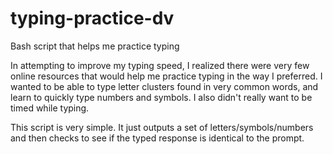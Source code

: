 # typing-practice-dv

Bash script that helps me practice typing

In attempting to improve my typing speed, I realized there were very few online resources that would help me practice typing in the way I preferred. I wanted to be able to type letter clusters found in very common words, and learn to quickly type numbers and symbols. I also didn't really want to be timed while typing. 

This script is very simple. It just outputs a set of letters/symbols/numbers and then checks to see if the typed response is identical to the prompt.
